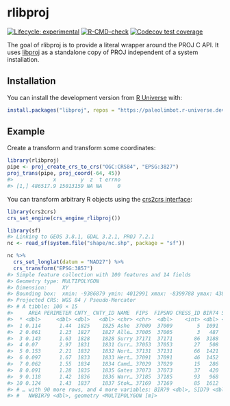 
<!-- README.md is generated from README.Rmd. Please edit that file -->

# rlibproj

<!-- badges: start -->

[![Lifecycle:
experimental](https://img.shields.io/badge/lifecycle-experimental-orange.svg)](https://lifecycle.r-lib.org/articles/stages.html#experimental)
[![R-CMD-check](https://github.com/paleolimbot/rlibproj/workflows/R-CMD-check/badge.svg)](https://github.com/paleolimbot/rlibproj/actions)
[![Codecov test
coverage](https://codecov.io/gh/paleolimbot/rlibproj/branch/master/graph/badge.svg)](https://codecov.io/gh/paleolimbot/rlibproj?branch=master)
<!-- badges: end -->

The goal of rlibproj is to provide a literal wrapper around the PROJ C
API. It uses [libproj](https://github.com/paleolimbot/libproj) as a
standalone copy of PROJ independent of a system installation.

## Installation

You can install the development version from [R
Universe](https://r-universe.dev/) with:

``` r
install.packages("libproj", repos = "https://paleolimbot.r-universe.dev")
```

## Example

Create a transform and transform some coordinates:

``` r
library(rlibproj)
pipe <- proj_create_crs_to_crs("OGC:CRS84", "EPSG:3827")
proj_trans(pipe, proj_coord(-64, 45))
#>             x        y  z  t errno
#> [1,] 486517.9 15013159 NA NA     0
```

You can transform arbitrary R objects using the [crs2crs
interface](https://github.com/paleolimbot/crs2crs):

``` r
library(crs2crs)
crs_set_engine(crs_engine_rlibproj())

library(sf)
#> Linking to GEOS 3.8.1, GDAL 3.2.1, PROJ 7.2.1
nc <- read_sf(system.file("shape/nc.shp", package = "sf"))

nc %>% 
  crs_set_longlat(datum = "NAD27") %>% 
  crs_transform("EPSG:3857")
#> Simple feature collection with 100 features and 14 fields
#> Geometry type: MULTIPOLYGON
#> Dimension:     XY
#> Bounding box:  xmin: -9386879 ymin: 4012991 xmax: -8399788 ymax: 4382079
#> Projected CRS: WGS 84 / Pseudo-Mercator
#> # A tibble: 100 × 15
#>     AREA PERIMETER CNTY_ CNTY_ID NAME  FIPS  FIPSNO CRESS_ID BIR74 SID74 NWBIR74
#>  * <dbl>     <dbl> <dbl>   <dbl> <chr> <chr>  <dbl>    <int> <dbl> <dbl>   <dbl>
#>  1 0.114      1.44  1825    1825 Ashe  37009  37009        5  1091     1      10
#>  2 0.061      1.23  1827    1827 Alle… 37005  37005        3   487     0      10
#>  3 0.143      1.63  1828    1828 Surry 37171  37171       86  3188     5     208
#>  4 0.07       2.97  1831    1831 Curr… 37053  37053       27   508     1     123
#>  5 0.153      2.21  1832    1832 Nort… 37131  37131       66  1421     9    1066
#>  6 0.097      1.67  1833    1833 Hert… 37091  37091       46  1452     7     954
#>  7 0.062      1.55  1834    1834 Camd… 37029  37029       15   286     0     115
#>  8 0.091      1.28  1835    1835 Gates 37073  37073       37   420     0     254
#>  9 0.118      1.42  1836    1836 Warr… 37185  37185       93   968     4     748
#> 10 0.124      1.43  1837    1837 Stok… 37169  37169       85  1612     1     160
#> # … with 90 more rows, and 4 more variables: BIR79 <dbl>, SID79 <dbl>,
#> #   NWBIR79 <dbl>, geometry <MULTIPOLYGON [m]>
```
